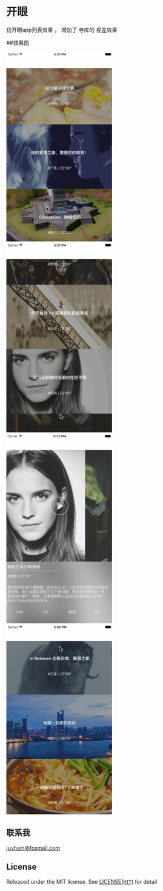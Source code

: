 # 开眼

仿开眼app列表效果 ，
增加了 寺库的 视差效果

##效果图

<div>
<img src="gif/Untitled.gif" height="500">
<img src="gif/Untitled1.gif" height="500">
</div>
<div>
<img src="gif/Untitled2.gif" height="500">
<img src="gif/Untitled3.gif" height="500">
</div>

## 联系我

juvham@foxmail.com

## License

Released under the MIT license. See [LICENSE(`MIT`)](https://github.com/juvham/OneMoreThing/blob/master/LICENSE "MIT License") for detail
